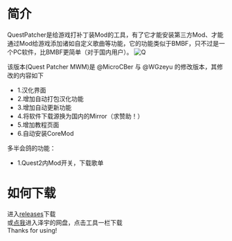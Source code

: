 # 简介
QuestPatcher是给游戏打补丁装Mod的工具，有了它才能安装第三方Mod、才能通过Mod给游戏添加诸如自定义歌曲等功能，它的功能类似于BMBF，只不过是一个PC软件，比BMBF更简单（对于国内用户）。
![Q](https://bs.wgzeyu.com/oq-guide-qp/img/qp-mod.png)

该版本(Quest Patcher MWM)是 @MicroCBer 与 @WGzeyu 的修改版本，其修改的内容如下

- 1.汉化界面  
- 2.增加自动打包汉化功能
- 3.增加自动更新功能
- 4.将软件下载源换为国内的Mirror（求赞助！）
- 5.增加教程页面
- 6.自动安装CoreMod

多半会鸽的功能：
- 1.Quest2内Mod开关，下载歌单

# 如何下载
进入[releases](https://github.com/MicroCBer/QuestPatcher/releases/latest)下载  
或[点我](share.wgzeyu.vip)进入泽宇的网盘，点击工具一栏下载  
Thanks for using!  
